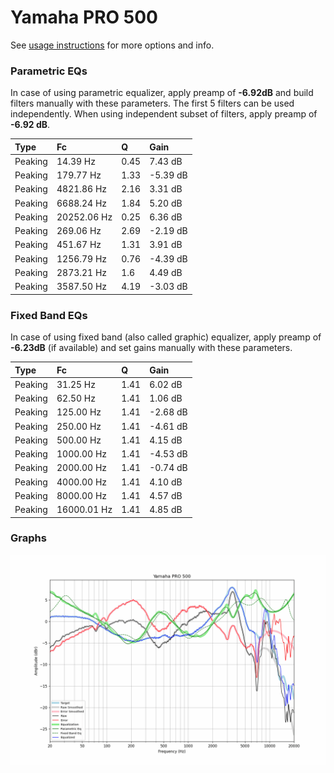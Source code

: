 # Yamaha PRO 500
See [usage instructions](https://github.com/jaakkopasanen/AutoEq#usage) for more options and info.

### Parametric EQs
In case of using parametric equalizer, apply preamp of **-6.92dB** and build filters manually
with these parameters. The first 5 filters can be used independently.
When using independent subset of filters, apply preamp of **-6.92 dB**.

| Type    | Fc          |    Q | Gain     |
|:--------|:------------|:-----|:---------|
| Peaking | 14.39 Hz    | 0.45 | 7.43 dB  |
| Peaking | 179.77 Hz   | 1.33 | -5.39 dB |
| Peaking | 4821.86 Hz  | 2.16 | 3.31 dB  |
| Peaking | 6688.24 Hz  | 1.84 | 5.20 dB  |
| Peaking | 20252.06 Hz | 0.25 | 6.36 dB  |
| Peaking | 269.06 Hz   | 2.69 | -2.19 dB |
| Peaking | 451.67 Hz   | 1.31 | 3.91 dB  |
| Peaking | 1256.79 Hz  | 0.76 | -4.39 dB |
| Peaking | 2873.21 Hz  | 1.6  | 4.49 dB  |
| Peaking | 3587.50 Hz  | 4.19 | -3.03 dB |

### Fixed Band EQs
In case of using fixed band (also called graphic) equalizer, apply preamp of **-6.23dB**
(if available) and set gains manually with these parameters.

| Type    | Fc          |    Q | Gain     |
|:--------|:------------|:-----|:---------|
| Peaking | 31.25 Hz    | 1.41 | 6.02 dB  |
| Peaking | 62.50 Hz    | 1.41 | 1.06 dB  |
| Peaking | 125.00 Hz   | 1.41 | -2.68 dB |
| Peaking | 250.00 Hz   | 1.41 | -4.61 dB |
| Peaking | 500.00 Hz   | 1.41 | 4.15 dB  |
| Peaking | 1000.00 Hz  | 1.41 | -4.53 dB |
| Peaking | 2000.00 Hz  | 1.41 | -0.74 dB |
| Peaking | 4000.00 Hz  | 1.41 | 4.10 dB  |
| Peaking | 8000.00 Hz  | 1.41 | 4.57 dB  |
| Peaking | 16000.01 Hz | 1.41 | 4.85 dB  |

### Graphs
![](./Yamaha%20PRO%20500.png)